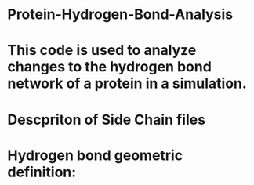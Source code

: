 # Protein-Hydrogen-Bond-Analysis

# This code is used to analyze changes to the hydrogen bond network of a protein in a simulation. 

# Descpriton of Side Chain files

# Hydrogen bond geometric definition:

#
